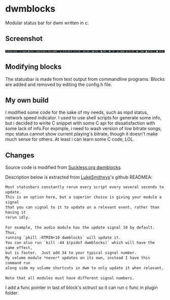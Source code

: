 # dwmblocks

Modular status bar for dwm written in c.

## Screenshot

![dwmblocks](dwmblocks.png)

## Modifying blocks

The statusbar is made from text output from commandline programs.  Blocks are
added and removed by editing the config.h file.

## My own build

I modified some code for the sake of my needs, such as mpd status, network speed indicator. I used to use shell scripts for generate some info, but i decided to wirite C snippet with some C api for dissatisfaction with some lack of info.For expmple, i need to wash version of low bitrate songs, mpc status cannot show current playing's bitrate, though it doesn't make much sense for others. At least i can learn some C code, LOL.

## Changes

Source code is modified from [Suckless.org dwmblocks](https://dwm.suckless.org/status_monitor/).

Description below is extracted from [LukeSmithxyx](https://github.com/LukeSmithxyz/dwmblocks)'s github READMEA:

```text
Most statusbars constantly rerun every script every several seconds to update.
This is an option here, but a superior choice is giving your module a signal
that you can signal to it to update on a relevant event, rather than having it
rerun idly.

For example, the audio module has the update signal 10 by default.  Thus,
running `pkill -RTMIN+10 dwmblocks` will update it.
You can also run `kill -44 $(pidof dwmblocks)` which will have the same effect,
but is faster.  Just add 34 to your typical signal number.
My volume module *never* updates on its own, instead I have this command run
along side my volume shortcuts in dwm to only update it when relevant.

Note that all modules must have different signal numbers.
```

I add a func pointer in last of block's sctruct so it can run c func in plugin folder.
